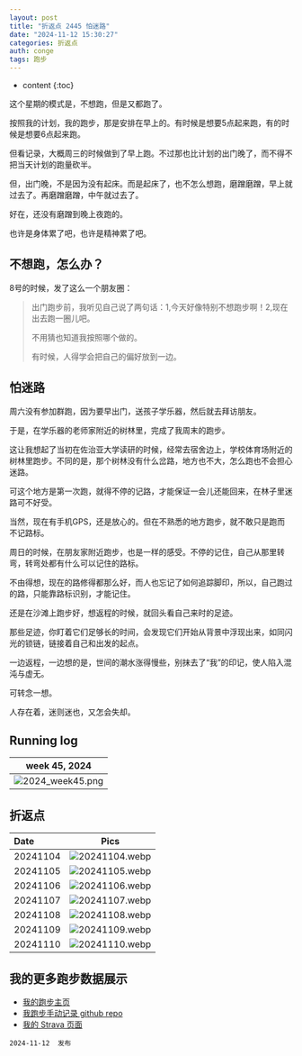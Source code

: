```yaml
---
layout: post
title: "折返点 2445 怕迷路"
date: "2024-11-12 15:30:27"
categories: 折返点
auth: conge
tags: 跑步 
---
```

* content
{:toc}

这个星期的模式是，不想跑，但是又都跑了。

按照我的计划，我的跑步，那是安排在早上的。有时候是想要5点起来跑，有的时候是想要6点起来跑。

但看记录，大概周三的时候做到了早上跑。不过那也比计划的出门晚了，而不得不把当天计划的跑量砍半。





但，出门晚，不是因为没有起床。而是起床了，也不怎么想跑，磨蹭磨蹭，早上就过去了。再磨蹭磨蹭，中午就过去了。

好在，还没有磨蹭到晚上夜跑的。

也许是身体累了吧，也许是精神累了吧。

## 不想跑，怎么办？

8号的时候，发了这么一个朋友圈：

> 出门跑步前，我听见自己说了两句话：1,今天好像特别不想跑步啊！2,现在出去跑一圈儿吧。
> 
> 不用猜也知道我按照哪个做的。
>   
> ​有时候，人得学会把自己的偏好放到一边。

## 怕迷路

周六没有参加群跑，因为要早出门，送孩子学乐器，然后就去拜访朋友。

于是，在学乐器的老师家附近的树林里，完成了我周末的跑步。

这让我想起了当初在佐治亚大学读研的时候，经常去宿舍边上，学校体育场附近的树林里跑步。不同的是，那个树林没有什么岔路，地方也不大，怎么跑也不会担心迷路。

可这个地方是第一次跑，就得不停的记路，才能保证一会儿还能回来，在林子里迷路可不好受。

当然，现在有手机GPS，还是放心的。但在不熟悉的地方跑步，就不敢只是跑而不记路标。

周日的时候，在朋友家附近跑步，也是一样的感受。不停的记住，自己从那里转弯，转弯处都有什么可以记住的路标。

不由得想，现在的路修得都那么好，而人也忘记了如何追踪脚印，所以，自己跑过的路，只能靠路标识别，才能记住。

还是在沙滩上跑步好，想返程的时候，就回头看自己来时的足迹。

那些足迹，你盯着它们足够长的时间，会发现它们开始从背景中浮现出来，如同闪光的锁链，链接着自己和出发的起点。

一边返程，一边想的是，世间的潮水涨得慢些，别抹去了“我”的印记，使人陷入混沌与虚无。

可转念一想。

人存在着，迷则迷也，又怎会失却。

## Running log

| week 45, 2024 |
| :-----------: |
| ![2024_week45.png](https://s2.loli.net/2024/11/13/RNsGAWmgyMc8BvQ.png) |

## 折返点

| Date     | Pics  |
| :------- | :-------------------------------------------------------------------: |
| 20241104 | ![20241104.webp](https://s2.loli.net/2024/11/13/g9zGhFpKJT1Ev2b.webp) |
| 20241105 | ![20241105.webp](https://s2.loli.net/2024/11/13/bI6UehNVHm71aBM.webp) |
| 20241106 | ![20241106.webp](https://s2.loli.net/2024/11/13/84mgnqYQp153FUT.webp) |
| 20241107 | ![20241107.webp](https://s2.loli.net/2024/11/13/bSvQVPaRisMtqc3.webp) |
| 20241108 | ![20241108.webp](https://s2.loli.net/2024/11/13/zP6KyF71GfXVdn2.webp) |
| 20241109 | ![20241109.webp](https://s2.loli.net/2024/11/13/16E2xroT7UNtgLK.webp) |
| 20241110 | ![20241110.webp](https://s2.loli.net/2024/11/13/Y58b39v1SiQrTBD.webp) |  

## 我的更多跑步数据展示

* [我的跑步主页](https://conge.livingwithfcs.org/running_page/)
* [我跑步手动记录 github repo](https://github.com/conge/RunningStreak)
* [我的 Strava 页面](https://www.strava.com/athletes/57680242)

```
2024-11-12  发布
```
